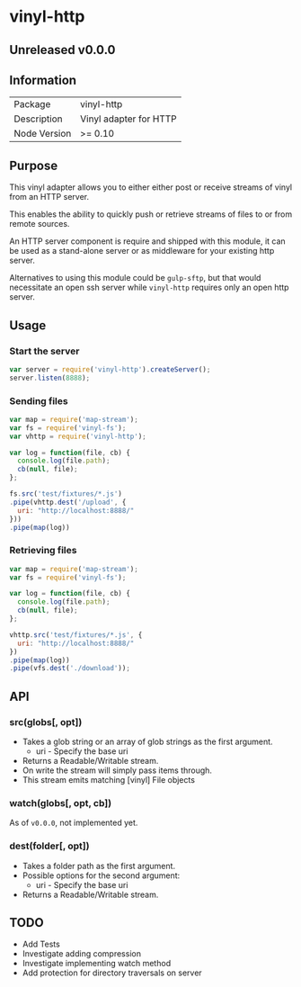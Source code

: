 # vinyl-http

## Unreleased v0.0.0

## Information

<table>
<tr>
<td>Package</td><td>vinyl-http</td>
</tr>
<tr>
<td>Description</td>
<td>Vinyl adapter for HTTP</td>
</tr>
<tr>
<td>Node Version</td>
<td>>= 0.10</td>
</tr>
</table>

## Purpose

This vinyl adapter allows you to either either post or receive streams of vinyl from an HTTP server.

This enables the ability to quickly push or retrieve streams of files to or from remote sources.

An HTTP server component is require and shipped with this module, it can be used as a stand-alone server or as middleware for your existing http server.

Alternatives to using this module could be `gulp-sftp`, but that would necessitate an open ssh server while `vinyl-http` requires only an open http server.

## Usage

### Start the server

```javascript
var server = require('vinyl-http').createServer();
server.listen(8888);
```

### Sending files

```javascript
var map = require('map-stream');
var fs = require('vinyl-fs');
var vhttp = require('vinyl-http');

var log = function(file, cb) {
  console.log(file.path);
  cb(null, file);
};

fs.src('test/fixtures/*.js') 
.pipe(vhttp.dest('/upload', {
  uri: "http://localhost:8888/"
}))
.pipe(map(log))
```

### Retrieving files

```javascript
var map = require('map-stream');
var fs = require('vinyl-fs');

var log = function(file, cb) {
  console.log(file.path);
  cb(null, file);
};

vhttp.src('test/fixtures/*.js', {
  uri: "http://localhost:8888/"
})
.pipe(map(log))
.pipe(vfs.dest('./download'));

```

## API

### src(globs[, opt])

- Takes a glob string or an array of glob strings as the first argument.
  - uri - Specify the base uri
- Returns a Readable/Writable stream.
- On write the stream will simply pass items through.
- This stream emits matching [vinyl] File objects

### watch(globs[, opt, cb])

As of `v0.0.0`, not implemented yet.

### dest(folder[, opt])

- Takes a folder path as the first argument.
- Possible options for the second argument:
  - uri - Specify the base uri
- Returns a Readable/Writable stream.

## TODO


  - Add Tests
  - Investigate adding compression
  - Investigate implementing watch method
  - Add protection for directory traversals on server